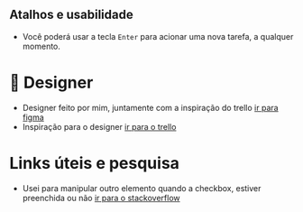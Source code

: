 ## Atalhos e usabilidade

- Você poderá usar a tecla `Enter` para acionar uma nova tarefa, a qualquer momento.

# 🎨 Designer

- Designer feito por mim, juntamente com a inspiração do trello [ir para figma](https://www.figma.com/file/imj50FN1EtVpYuNEXQeVX0/todo-list?type=design&node-id=0%3A1&mode=design&t=T7BLgrwUhxX5JYJ8-1)
- Inspiração para o designer [ir para o trello](https://trello.com/)

# Links úteis e pesquisa

- Usei para manipular outro elemento quando a checkbox, estiver preenchida ou não [ir para o stackoverflow](https://stackoverflow.com/questions/69568741/changing-the-style-of-a-specific-element-by-checkboxchecked)
